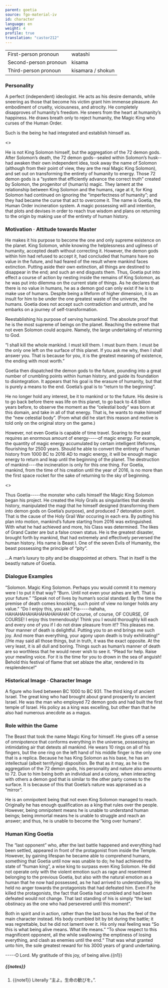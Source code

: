 ```yaml
---
parent: goetia
source: fgo-material-iv
id: character
language: en
weight: 4
profile: true
translation: "castor212"
---
```


<table>
  <tr><td>First-person pronoun</td><td>watashi</td></tr>
  <tr><td>Second-person pronoun</td><td>kisama</td></tr>
  <tr><td>Third-person pronoun</td><td>kisamara / shokun</td></tr>
</table>

### Personality

A perfect (independent) ideologist.
He acts as his desire demands, while sneering as those that become his victim grant him immense pleasure. An embodiment of cruelty, viciousness, and atrocity.
He completely disapproves of humanity’s freedom.
He sneers from the heart at humanity’s happiness.
He draws breath only to reject humanity, the Magic King who curses of the Human Order.

Such is the being he had integrated and establish himself as.

<>

He is not King Solomon himself, but the aggregation of the 72 demon gods.
After Solomon’s death, the 72 demon gods--sealed within Solomon’s husk--had awaken their own independent idea, took away the name of Solomon (although from their point of view, they are the real Magic King Solomon), and set out on transforming the entirety of humanity to energy.
Those 72 demon gods is a “system that efficiently advance the correct truth” created by Solomon, the progenitor of (human’s) magic.
They lament at the relationship between King Solomon and the humans, rage at it, for King Solomon had continued on ignoring the “imperfectness of humanity”; and they had became the curse that act to overcome it.
The name is Goetia, the Human Order incineration system.
A magic possessing will and intention, that plots and devises in order to reach true wisdom and plans on returning to the origin by making use of the entirety of human history.

### Motivation · Attitude towards Master

He makes it his purpose to become the one and only supreme existence on the planet.
King Solomon, while knowing the helplessness and ugliness of humanity, accepted death without correcting it.
However, the demon gods within him had refused to accept it, had concluded that humans have no value in the future, and had feared of the result where mankind faces extinction.
Putting aside their own extinction, all things are destined to disappear in the end; and such an end disgusts them.
Thus, Goetia put into effect a course of action by nesting inside the remains of King Solomon, as he was put into dilemma on the current state of things. As he declares that there is no value in humans, he as a demon god can only exist if he is to make use of humans.
Despite being a lifeform of higher dimension, it is an insult for him to be under the one greatest waste of the universe, the humans. Goetia does not accept such contradiction and untruth, and he embarks on a journey of self-transformation.

Reestablishing his purpose of serving humankind.
The absolute proof that he is the most supreme of beings on the planet.
Reaching the extreme that not even Solomon could acquire.
Namely, the large undertaking of returning to God.

“I shall kill the whole mankind. I must kill them. I must burn them. I must be the only one left on the surface of this planet. If you ask me why, then I shall answer you. That is because for you, it is the greatest meaning of existence, the ending with most worth.”

Goetia then dispatched the demon gods to the future, pounding into a great number of crumbling points within human history, and guide its foundation to disintegration.
It appears that his goal is the erasure of humanity, but that is purely a means to the end. Goetia’s goal is to “return to the beginning”.

He no longer hold any interest, be it to mankind or to the future.
His desire is to go back before there was life on this planet, to go back to 4.6 billion years before, to observe the moment as the “celestial body” was born at this domain, and take in all of that energy.
That is, he wants to make himself the “new celestial body”.
(From what did he start this reason and motive is told only on the original story on the game.)

However, not even Goetia is capable of time travel.
Soaring to the past requires an enormous amount of energy-----of magic energy.
For example, the quantity of magic energy accumulated by certain intelligent lifeforms, flourishing for 2500 years.
Should he able to convert the entirety of human history from 1000 BC to 2016 AD to magic energy, it will be enough magic energy to return and leap until the beginning of the planet.
The destruction of mankind----the incineration is only for this one thing.
For Goetia, mankind, from the time of his creation until the year of 2016, is no more than the first space rocket for the sake of returning to the sky of beginning.

<>

Thus Goetia-----the monster who calls himself the Magic King Solomon began his project.
He created the Holy Grails as singularities that derails history, manipulated the magi that he himself designed (transforming them into demon gods on Goetia’s purpose), and produced 7 detonation point.
That is the cause of the Holy Grail War occuring in each era.
By putting his plan into motion, mankind’s future starting from 2016 was extinguished.
With what he had achieved and more, his Class was determined.
The likes of Grand Caster are but a false crown status.
He is the greatest disaster, brought forth by mankind, that had extremely and effectively perversed the human history.
His name is Beast I.
One of the seven Evils of Humanity, the beast possessing the principle of “pity”.

…A man’s luxury to pity and be disappointed at others. That in itself is the beastly nature of Goetia.

### Dialogue Examples

“Solomon. Magic King Solomon. Perhaps you would commit it to memory were I to put it that way?
“Burn. Until not even your ashes are left. That is your future.”
“Speak not of lives by human’s social standard. By the time the premise of death comes knocking, such point of view no longer holds any value.”
“Do I enjoy this, you ask?
Ha-----hahaha, HAHAHAHAHAHAHAHAHAHA!
Of course, of course, OF COURSE, OF COURSE! I enjoy this tremendously! Think you I would thoroughly kill each and every one of you if I do not draw pleasure from it!? This pleases me. Your manner of death is delightful. Putting you to an end brings me such joy. And more than everything, your agony upon death is truly exhilirating!”
//He may said all those things, but in truth, it was the exact opposite. At the very least, it is all dull and boring. Things such as human’s manner of death are so worthless that he would never wish to see it.
“Plead for help. Raise your mewling voice. For it is the time for you to drown in the sea of anguish! Behold this festival of flame that set ablaze the altar, rendered in its resplendence!”

### Historical Image · Character Image

A figure who lived between BC 1000 to BC 931. The third king of ancient Israel.
The great king who had brought about grand prosperity to ancient Israel. He was the man who employed 72 demon gods and had built the first temple of Israel.
His policy as a king was excelling, but other than that he also had numerous anecdote as a magus.

### Role within the Game

The Beast that took the name Magic King for himself.
He gives off a sense of omnipotence that conforms everything in the universe, possessing an intimidating air that detests all mankind.
He wears 10 rings on all of his fingers, but the one ring on the left hand of his middle finger is the only one that is a replica.
Because he has King Solomon as his base, he has an intellectual (albeit terrifying) disposition.
Be that as it may, as he is the aggregation of the 72 demon gods, his personality and nature also amounts to 72.
Due to him being both an individual and a colony, when interacting with others a demon god that is similar to the other party comes to the surface. It is because of this that Goetia’s nature was appraised as a “mirror”.

He is an omnipotent being that not even King Solomon managed to reach.
Originally he has enough qualification as a king that rules over the people.
However, being omnipotent means he is unable to understand human beings; being immortal means he is unable to struggle and reach an answer; and thus, he is unable to become the “king over humans“.

### Human King Goetia

The “last opponent” who, after the last battle happened and everything had been settled, appeared in front of the protagonist from inside the Temple.
However, by gaining lifespan he became able to comprehend humans, something that Goetia until now was unable to do; he had achieved the state of “human king”, a wise king to surpass even King Solomon.
He did not operate only with the violent emotion such as rage and resentment belonging to the previous Goetia, but also with the natural emotion as a human that he now had possessed, as he had arrived to understanding.
He held no anger towards the protagonists that had defeated him.
Even if he killed the protagonists, the fact that Goetia had crumbled and had been defeated would not change.
That last standing of his is simply “the last obstinacy as the one who had persevered until this moment”.

Both in spirit and in action, rather than the last boss he has the feel of the main character instead.
His body crumbled bit by bit during the battle; it was regrettable, but he did not lament over it. His only real feeling was “So this is what being alive means. What life means.”
“To show respect to this magnificent opponent, all the while swallowing the emptiness of losing everything, and clash as enemies until the end.“
That was what granted unto him, the sole greatest reward for his 3000 years of grand undertaking.

-----O Lord. My gratitude of this joy, of being alive.{{n1}}

##### {{notes}}

1. {{note1}} Literally “主よ。生命の歓びを。”.
